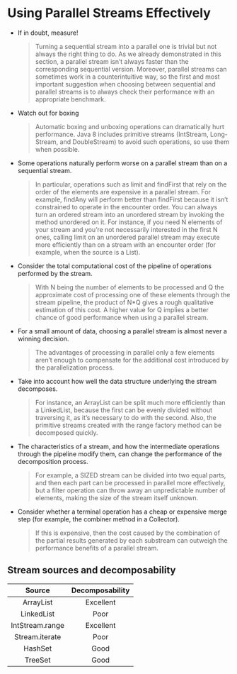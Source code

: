 # Using Parallel Streams Effectively

- If in doubt, measure!
    > Turning a sequential stream into a parallel one is trivial but not always the right thing to do. As we already demonstrated in this section, a parallel stream isn’t always faster than the corresponding sequential version. Moreover, parallel streams can sometimes work in a counterintuitive way, so the first and most important suggestion when choosing between sequential and parallel streams is to always check their performance with an appropriate benchmark.
- Watch out for boxing
    > Automatic boxing and unboxing operations can dramatically hurt performance. Java 8 includes primitive streams (IntStream, Long- Stream, and DoubleStream) to avoid such operations, so use them when possible.
- Some operations naturally perform worse on a parallel stream than on a sequential stream.
    > In particular, operations such as limit and findFirst that rely on the order of the elements are expensive in a parallel stream. For example, findAny will perform better than findFirst because it isn’t constrained to operate in the encounter order. You can always turn an ordered stream into an unordered stream by invoking the method unordered on it. For instance, if you need N elements of your stream and you’re not necessarily interested in the first N ones, calling limit on an unordered parallel stream may execute more efficiently than on a stream with an encounter order (for example, when the source is a List).
- Consider the total computational cost of the pipeline of operations performed by the stream. 
    > With N being the number of elements to be processed and Q the approximate cost of processing one of these elements through the stream pipeline, the product of N*Q gives a rough qualitative estimation of this cost. A higher value for Q implies a better chance of good performance when using a parallel stream.
- For a small amount of data, choosing a parallel stream is almost never a winning decision.
    > The advantages of processing in parallel only a few elements aren’t enough to compensate for the additional cost introduced by the parallelization process.
- Take into account how well the data structure underlying the stream decomposes.
    > For instance, an ArrayList can be split much more efficiently than a LinkedList, because the first can be evenly divided without traversing it, as it’s necessary to do with the second. Also, the primitive streams created with the range factory method can be decomposed quickly.
- The characteristics of a stream, and how the intermediate operations through the pipeline modify them, can change the performance of the decomposition process.
    > For example, a SIZED stream can be divided into two equal parts, and then each part can be processed in parallel more effectively, but a filter operation can throw away an unpredictable number of elements, making the size of the stream itself unknown.
- Consider whether a terminal operation has a cheap or expensive merge step (for example, the combiner method in a Collector).
    > If this is expensive, then the cost caused by the combination of the partial results generated by each substream can outweigh the performance benefits of a parallel stream.

## Stream sources and decomposability

|Source|Decomposability|
|:--:|:--:|
|ArrayList|Excellent|
|LinkedList|Poor|  
|IntStream.range|Excellent|
|Stream.iterate|Poor|
|HashSet|Good|
|TreeSet|Good|